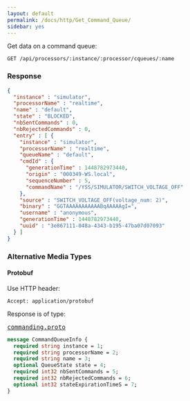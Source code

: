 ```yaml
---
layout: default
permalink: /docs/http/Get_Command_Queue/
sidebar: yes
---
```


Get data on a command queue:

    GET /api/processors/:instance/:processor/cqueues/:name


### Response

```json
{
  "instance" : "simulator",
  "processorName" : "realtime",
  "name" : "default",
  "state" : "BLOCKED",
  "nbSentCommands" : 0,
  "nbRejectedCommands" : 0,
  "entry" : [ {
    "instance" : "simulator",
    "processorName" : "realtime",
    "queueName" : "default",
    "cmdId" : {
      "generationTime" : 1448782973440,
      "origin" : "000349-WS.local",
      "sequenceNumber" : 5,
      "commandName" : "/YSS/SIMULATOR/SWITCH_VOLTAGE_OFF"
    },
    "source" : "SWITCH_VOLTAGE_OFF(voltage_num: 2)",
    "binary" : "GGTAAAAAAAAAAABqAAAAAgI=",
    "username" : "anonymous",
    "generationTime" : 1448782973440,
    "uuid" : "3e867111-048a-4343-b195-47ba07d07093"
  } ]
}
```

### Alternative Media Types

#### Protobuf

Use HTTP header:

    Accept: application/protobuf
    
Response is of type:

<pre class="r header"><a href="/docs/http/commanding.proto/">commanding.proto</a></pre>
```proto
message CommandQueueInfo {
  required string instance = 1;
  required string processorName = 2;
  required string name = 3;
  optional QueueState state = 4;
  required int32 nbSentCommands = 5;
  required int32 nbRejectedCommands = 6;
  optional int32 stateExpirationTimeS = 7;
}
```
